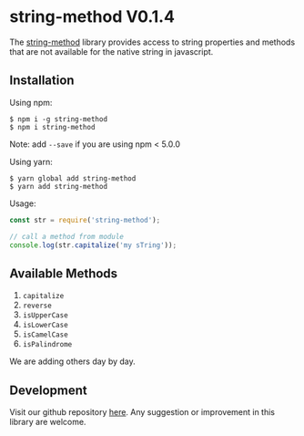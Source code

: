 # string-method V0.1.4

The [string-method](https://github.com/oreste-abizera/string-method) library provides access to string properties and methods that are not available for the native string in javascript.

## Installation

Using npm:

```shell
$ npm i -g string-method
$ npm i string-method
```

Note: add `--save` if you are using npm < 5.0.0

Using yarn:

```shell
$ yarn global add string-method
$ yarn add string-method
```

Usage:

```js
const str = require('string-method');

// call a method from module
console.log(str.capitalize('my sTring'));
```

## Available Methods

1. `capitalize`
2. `reverse`
3. `isUpperCase`
4. `isLowerCase`
5. `isCamelCase`
6. `isPalindrome`

We are adding others day by day.

## Development

Visit our github repository [here](https://github.com/oreste-abizera/string-method). Any suggestion or improvement in this library are welcome.
